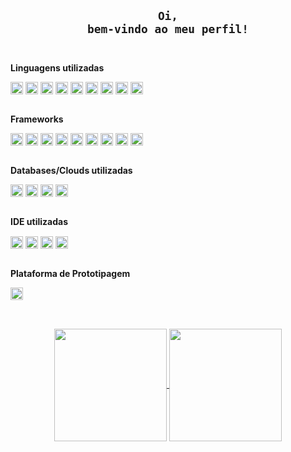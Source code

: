 ## <div align="center"><code>Oi, bem-vindo ao meu perfil!</code></div><br>

**Linguagens utilizadas**
 
<div style="display: inline_block">
  <img align="center" height="20px" alt="HTML" src="https://img.shields.io/badge/HTML5-E34F26?style=for-the-badge&logo=html5&logoColor=white">
  <img align="center" height="20px" alt="CSS" src="https://img.shields.io/badge/CSS3-1572B6?style=for-the-badge&logo=css3&logoColor=white">
  <img align="center" height="20px" alt="JavaScript" src="https://img.shields.io/badge/JavaScript-323330?style=for-the-badge&logo=javascript&logoColor=F7DF1E">
  <img align="center" height="20px" alt="Java" src="https://img.shields.io/badge/Java-ED8B00?style=for-the-badge&logo=java&logoColor=white">
  <img align="center" height="20px" alt="Kotlin" src="https://img.shields.io/badge/Kotlin-0095D5?&style=for-the-badge&logo=kotlin&logoColor=white">
  <img align="center" height="20px" alt="Swift" src="https://img.shields.io/badge/Swift-FA7343?style=for-the-badge&logo=swift&logoColor=white">
  <img align="center" height="20px" alt="JSON" src="https://img.shields.io/badge/json-5E5C5C?style=for-the-badge&logo=json&logoColor=white">
  <img align="center" height="20px" alt="C" src="https://img.shields.io/badge/C-00599C?style=for-the-badge&logo=c&logoColor=white">
  <img align="center" height="20px" alt="C++" src="https://img.shields.io/badge/C%2B%2B-00599C?style=for-the-badge&logo=c%2B%2B&logoColor=white">
</div><br>

**Frameworks**

<div style="display: inline_block">
  <img align="center" height="20px" alt="Git" src="https://img.shields.io/badge/Git-F05032?style=for-the-badge&logo=git&logoColor=white">  
  <img align="center" height="20px" alt="Angular" src="https://img.shields.io/badge/Angular-DD0031?style=for-the-badge&logo=angular&logoColor=white">
  <img align="center" height="20px" alt="Chart.js" src="https://img.shields.io/badge/Chart.js-FF6384?style=for-the-badge&logo=chartdotjs&logoColor=white">
  <img align="center" height="20px" alt="Spring" src="https://img.shields.io/badge/Spring-6DB33F?style=for-the-badge&logo=spring&logoColor=white">
  <img align="center" height="20px" alt="Gradle" src="https://img.shields.io/badge/gradle-02303A?style=for-the-badge&logo=gradle&logoColor=white">
  <img align="center" height="20px" alt="Maven" src="https://img.shields.io/badge/apache_maven-C71A36?style=for-the-badge&logo=apachemaven&logoColor=white">
  <img align="center" height="20px" alt="Postman" src="https://img.shields.io/badge/Postman-FF6C37?style=for-the-badge&logo=Postman&logoColor=white">
  <img align="center" height="20px" alt="PowerShell" src="https://img.shields.io/badge/PowerShell-5391FE?style=for-the-badge&logo=PowerShell&logoColor=white">
  <img align="center" height="20px" alt="Docker" src="https://img.shields.io/badge/Docker-2CA5E0?style=for-the-badge&logo=docker&logoColor=white">
</div><br>

**Databases/Clouds utilizadas**

<div style="display: inline_block">
  <img align="center" height="20px" alt="MySQL" src="https://img.shields.io/badge/MySQL-00000F?style=for-the-badge&logo=mysql&logoColor=white">
  <img align="center" height="20px" alt="PostgreSQL" src="https://img.shields.io/badge/PostgreSQL-316192?style=for-the-badge&logo=postgresql&logoColor=white">
  <img align="center" height="20px" alt="MicrosoftSQL" src="https://img.shields.io/badge/Microsoft%20SQL%20Sever-CC2927?style=for-the-badge&logo=microsoft%20sql%20server&logoColor=white">
  <img align="center" height="20px" alt="Azure" src="https://img.shields.io/badge/microsoft%20azure-0089D6?style=for-the-badge&logo=microsoft-azure&logoColor=white">
</div><br>

**IDE utilizadas**

<div style="display: inline_block">
  <img align="center" height="20px" alt="VSCode" src="https://img.shields.io/badge/Visual_Studio_Code-0078D4?style=for-the-badge&logo=visual%20studio%20code&logoColor=white">
  <img align="center" height="20px" alt="Intellij" src="https://img.shields.io/badge/IntelliJIDEA-000000.svg?style=for-the-badge&logo=intellij-idea&logoColor=white">
  <img align="center" height="20px" alt="Xcode" src="https://img.shields.io/badge/Xcode-007ACC?style=for-the-badge&logo=Xcode&logoColor=white">
  <img align="center" height="20px" alt="Arduino IDE" src="https://img.shields.io/badge/Arduino_IDE-00979D?style=for-the-badge&logo=arduino&logoColor=white">
</div><br>

**Plataforma de Prototipagem**

<div style="display: inline_block">
  <img align="center" height="20px" alt="Arduino" src="https://img.shields.io/badge/Arduino-00979D?style=for-the-badge&logo=Arduino&logoColor=white">
</div>

##

<br>
<div align="center">
<a href="https://github.com/matheusncodello">
  <img height="180em" align="center" src="https://github-readme-stats.vercel.app/api/top-langs/?username=matheusncodello&title_color=b7bebe&icon_color=0329AB&text_color=e8eaea&bg_color=171515&hide_langs_below=1" />
</a>
<a href="https://github.com/matheusncodello">
  <img height="180em" align="center" src="https://github-readme-stats.vercel.app/api?username=matheusncodello&&show_icons=true&title_color=b7bebe&icon_color=0329AB&text_color=e8eaea&bg_color=171515" />
</a>
</div>

<!-- <code></code> -->

<!-- 
<div style="display: inline_block">
  <img align="center" alt="" src="">
</div><br>
-->
